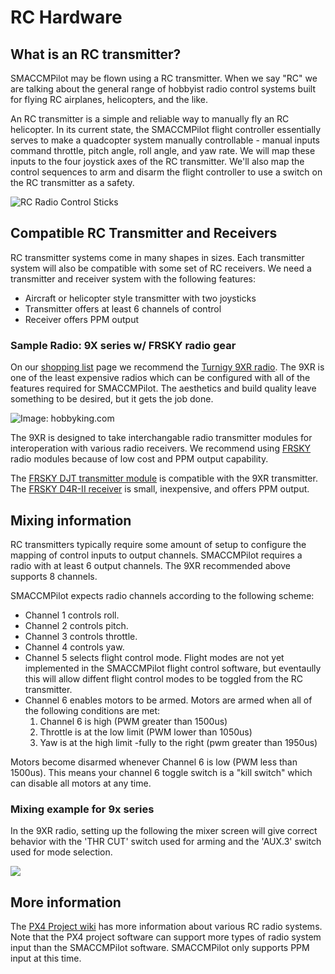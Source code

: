 # RC Hardware

## What is an RC transmitter?

SMACCMPilot may be flown using a RC transmitter.  When we say "RC" we are
talking about the general range of hobbyist radio control systems built for
flying RC airplanes, helicopters, and the like.

An RC transmitter is a simple and reliable way to manually fly an RC helicopter.
In its current state, the SMACCMPilot flight controller essentially serves to
make a quadcopter system manually controllable - manual inputs command throttle,
pitch angle, roll angle, and yaw rate. We will map these inputs to the four
joystick axes of the RC transmitter. We'll also map the control sequences to arm
and disarm the flight controller to use a switch on the RC transmitter as a
safety.

![RC Radio Control Sticks](../images/radio.png)

## Compatible RC Transmitter and Receivers

RC transmitter systems come in many shapes in sizes. Each transmitter system
will also be compatible with some set of RC receivers. We need a transmitter and
receiver system with the following features:

* Aircraft or helicopter style transmitter with two joysticks
* Transmitter offers at least 6 channels of control
* Receiver offers PPM output

### Sample Radio: 9X series w/ FRSKY radio gear

On our [shopping list][] page we recommend the [Turnigy 9XR
radio][9xr-hobbyking]. The 9XR is one of the least expensive radios which can be
configured with all of the features required for SMACCMPilot. The aesthetics and
build quality leave something to be desired, but it gets the job done.

[shopping list]: shoppinglist.html

![*Image: hobbyking.com*](../images/9xr_hobbyking.jpg)

[9xr-hobbyking]: http://hobbyking.com/hobbyking/store/__31544__Turnigy_9XR_Transmitter_Mode_2_No_Module_.html

The 9XR is designed to take interchangable radio transmitter modules for
interoperation with various radio receivers. We recommend using [FRSKY][] radio
modules because of low cost and PPM output capability.

The [FRSKY DJT transmitter module][djt] is compatible with the 9XR transmitter.
The [FRSKY D4R-II receiver][d4r-ii] is small, inexpensive, and offers PPM
output.

[FRSKY]: http://www.frsky-rc.com
[djt]: http://www.frsky-rc.com/product/pro.php?pro_id=8
[d4r-ii]: http://www.frsky-rc.com/product/pro.php?pro_id=24

## Mixing information

RC transmitters typically require some amount of setup to configure the mapping
of control inputs to output channels. SMACCMPilot requires a radio with at least
6 output channels. The 9XR recommended above supports 8 channels.

SMACCMPilot expects radio channels according to the following scheme:

* Channel 1 controls roll.
* Channel 2 controls pitch.
* Channel 3 controls throttle.
* Channel 4 controls yaw.
* Channel 5 selects flight control mode. Flight modes are not yet implemented in
  the SMACCMPilot flight control software, but eventaully this will allow
  diffent flight control modes to be toggled from the RC transmitter.
* Channel 6 enables motors to be armed. Motors are armed when all of the
following conditions are met:
    1. Channel 6 is high (PWM greater than 1500us) 
    2. Throttle is at the low limit (PWM lower than 1050us)
    3. Yaw is at the high limit -fully to the right (pwm greater than 1950us)

Motors become disarmed whenever Channel 6 is low (PWM less than 1500us). This
means your channel 6 toggle switch is a "kill switch" which can disable all
motors at any time.

### Mixing example for 9x series

In the 9XR radio, setting up the following the mixer screen will give correct
behavior with the 'THR CUT' switch used for arming and the 'AUX.3' switch used
for mode selection.

![](../images/9x-mixerscreen.jpg)


## More information

The [PX4 Project wiki][px4-rc] has more information about various RC radio
systems. Note that the PX4 project software can support more types of radio
system input than the SMACCMPilot software. SMACCMPilot only supports PPM input
at this time.


[px4-rc]: http://pixhawk.ethz.ch/px4/radio-control/start

